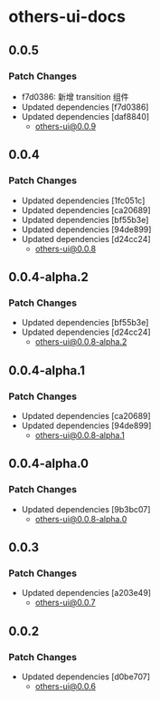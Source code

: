 # others-ui-docs

## 0.0.5

### Patch Changes

- f7d0386: 新增 transition 组件
- Updated dependencies [f7d0386]
- Updated dependencies [daf8840]
  - others-ui@0.0.9

## 0.0.4

### Patch Changes

- Updated dependencies [1fc051c]
- Updated dependencies [ca20689]
- Updated dependencies [bf55b3e]
- Updated dependencies [94de899]
- Updated dependencies [d24cc24]
  - others-ui@0.0.8

## 0.0.4-alpha.2

### Patch Changes

- Updated dependencies [bf55b3e]
- Updated dependencies [d24cc24]
  - others-ui@0.0.8-alpha.2

## 0.0.4-alpha.1

### Patch Changes

- Updated dependencies [ca20689]
- Updated dependencies [94de899]
  - others-ui@0.0.8-alpha.1

## 0.0.4-alpha.0

### Patch Changes

- Updated dependencies [9b3bc07]
  - others-ui@0.0.8-alpha.0

## 0.0.3

### Patch Changes

- Updated dependencies [a203e49]
  - others-ui@0.0.7

## 0.0.2

### Patch Changes

- Updated dependencies [d0be707]
  - others-ui@0.0.6
